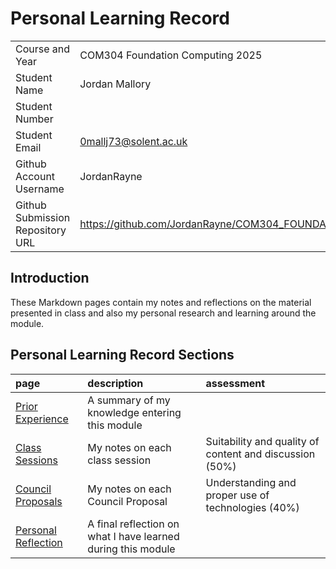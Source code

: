# Personal Learning Record

|      |      |
|:---- |:---- |
| Course and Year | COM304 Foundation Computing 2025 | 
| Student Name | Jordan Mallory|
| Student Number | |
| Student Email | 0mallj73@solent.ac.uk|
| Github Account Username | JordanRayne|
| Github Submission Repository URL |https://github.com/JordanRayne/COM304_FOUNDATION_1/edit/main/myPracticeCourseWork/personal_learning_record/personal_learning_record.md |

## Introduction

These Markdown pages contain my notes and reflections on the material presented in class and also my personal research and learning around the module.

## Personal Learning Record Sections

| page    | description | assessment |
|:--------|:------------|:-----------|
|[Prior Experience](../personal_learning_record/priorExperience.md) | A summary of my knowledge entering this module| |
|[Class Sessions](../personal_learning_record/sessions) | My notes on each class session | Suitability and quality of content and discussion (50%) |
|[Council Proposals](../personal_learning_record/proposals) | My notes on each Council Proposal | Understanding and proper use of technologies (40%) |
|[Personal Reflection](../personal_learning_record/personalReflection.md) |A final reflection on what I have learned during this module | |


